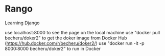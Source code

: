 # Rango
Learning Django

use localhost:8000 to see the page on the local machine
use "docker pull becheru/doker2" to get the doker image from Docker Hub (https://hub.docker.com/r/becheru/doker2/)
use "docker run -it -p 8000:8000 becheru/doker2" to run in Docker

